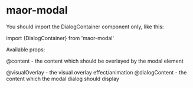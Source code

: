 # maor-modal

You should import the DialogContainer component only, like this:

import {DialogContainer} from 'maor-modal' 

Available props:

@content - the content which should be overlayed by the modal element

@visualOverlay - the visual overlay effect/animation
@dialogContent - the content which the modal dialog should display
